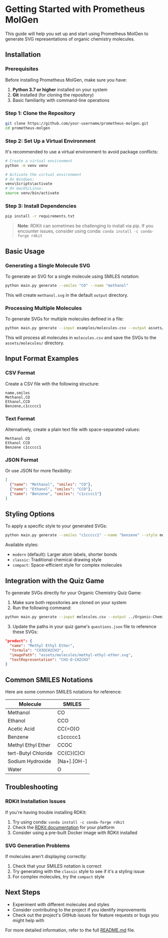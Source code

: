 # Getting Started with Prometheus MolGen

This guide will help you set up and start using Prometheus MolGen to generate SVG representations of organic chemistry molecules.

## Installation

### Prerequisites

Before installing Prometheus MolGen, make sure you have:

1. **Python 3.7 or higher** installed on your system
2. **Git** installed (for cloning the repository)
3. Basic familiarity with command-line operations

### Step 1: Clone the Repository

```bash
git clone https://github.com/your-username/prometheus-molgen.git
cd prometheus-molgen
```

### Step 2: Set Up a Virtual Environment

It's recommended to use a virtual environment to avoid package conflicts:

```bash
# Create a virtual environment
python -m venv venv

# Activate the virtual environment
# On Windows:
venv\Scripts\activate
# On macOS/Linux:
source venv/bin/activate
```

### Step 3: Install Dependencies

```bash
pip install -r requirements.txt
```

> **Note**: RDKit can sometimes be challenging to install via pip. If you encounter issues, consider using conda: `conda install -c conda-forge rdkit`

## Basic Usage

### Generating a Single Molecule SVG

To generate an SVG for a single molecule using SMILES notation:

```bash
python main.py generate --smiles "CO" --name "methanol"
```

This will create `methanol.svg` in the default `output` directory.

### Processing Multiple Molecules

To generate SVGs for multiple molecules defined in a file:

```bash
python main.py generate --input examples/molecules.csv --output assets/molecules/
```

This will process all molecules in `molecules.csv` and save the SVGs to the `assets/molecules/` directory.

## Input Format Examples

### CSV Format

Create a CSV file with the following structure:

```csv
name,smiles
Methanol,CO
Ethanol,CCO
Benzene,c1ccccc1
```

### Text Format

Alternatively, create a plain text file with space-separated values:

```
Methanol CO
Ethanol CCO
Benzene c1ccccc1
```

### JSON Format

Or use JSON for more flexibility:

```json
[
  {"name": "Methanol", "smiles": "CO"},
  {"name": "Ethanol", "smiles": "CCO"},
  {"name": "Benzene", "smiles": "c1ccccc1"}
]
```

## Styling Options

To apply a specific style to your generated SVGs:

```bash
python main.py generate --smiles "c1ccccc1" --name "benzene" --style modern
```

Available styles:
- `modern` (default): Larger atom labels, shorter bonds
- `classic`: Traditional chemical drawing style
- `compact`: Space-efficient style for complex molecules

## Integration with the Quiz Game

To generate SVGs directly for your Organic Chemistry Quiz Game:

1. Make sure both repositories are cloned on your system
2. Run the following command:

```bash
python main.py generate --input molecules.csv --output ../Organic-Chemistry-Quiz-JS/assets/molecules/
```

3. Update the paths in your quiz game's `questions.json` file to reference these SVGs:

```json
"product": {
  "name": "Methyl Ethyl Ether",
  "formula": "CH3OCH2CH3",
  "imagePath": "assets/molecules/methyl-ethyl-ether.svg",
  "textRepresentation": "CH3-O-CH2CH3"
}
```

## Common SMILES Notations

Here are some common SMILES notations for reference:

| Molecule | SMILES |
|----------|--------|
| Methanol | CO |
| Ethanol | CCO |
| Acetic Acid | CC(=O)O |
| Benzene | c1ccccc1 |
| Methyl Ethyl Ether | CCOC |
| tert-Butyl Chloride | CC(C)(C)Cl |
| Sodium Hydroxide | [Na+].[OH-] |
| Water | O |

## Troubleshooting

### RDKit Installation Issues

If you're having trouble installing RDKit:

1. Try using conda: `conda install -c conda-forge rdkit`
2. Check the [RDKit documentation](https://www.rdkit.org/docs/Install.html) for your platform
3. Consider using a pre-built Docker image with RDKit installed

### SVG Generation Problems

If molecules aren't displaying correctly:

1. Check that your SMILES notation is correct
2. Try generating with the `classic` style to see if it's a styling issue
3. For complex molecules, try the `compact` style

## Next Steps

- Experiment with different molecules and styles
- Consider contributing to the project if you identify improvements
- Check out the project's GitHub issues for feature requests or bugs you might help with

For more detailed information, refer to the full [README.md](../README.md) file.